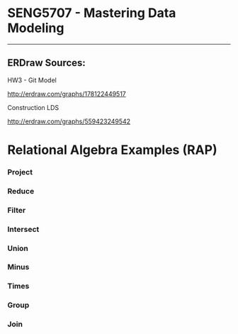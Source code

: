 # SENG5707 - Mastering Data Modeling

-------------------------------------

## ERDraw Sources:

HW3 - Git Model

http://erdraw.com/graphs/178122449517

Construction LDS

http://erdraw.com/graphs/559423249542



# Relational Algebra Examples (RAP)

### Project
### Reduce
### Filter
### Intersect
### Union
### Minus
### Times
### Group
### Join
